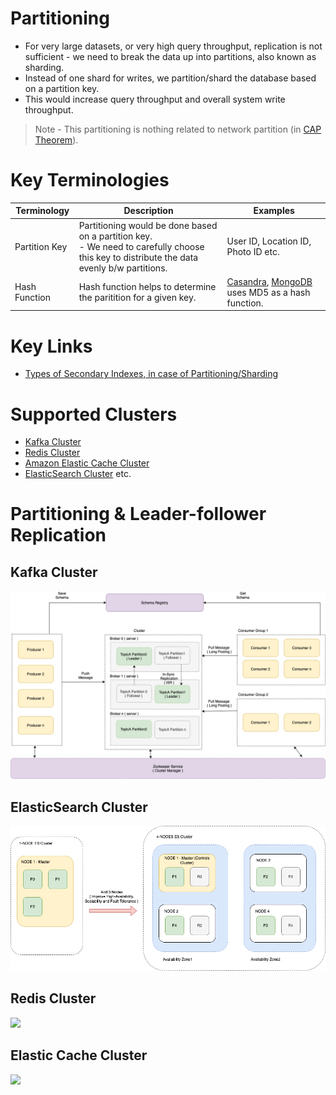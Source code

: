 # Partitioning
- For very large datasets, or very high query throughput, replication is not sufficient - we need to break the data up into partitions, also known as sharding.
- Instead of one shard for writes, we partition/shard the database based on a partition key. 
- This would increase query throughput and overall system write throughput.

> Note - This partitioning is nothing related to network partition (in [CAP Theorem](CAPTheorem.md)).

# Key Terminologies

| Terminology   | Description                                                                                                                                    | Examples                                       |
|---------------|------------------------------------------------------------------------------------------------------------------------------------------------|------------------------------------------------|
| Partition Key | Partitioning would be done based on a partition key. <br/>- We need to carefully choose this key to distribute the data evenly b/w partitions. | User ID, Location ID, Photo ID etc.            |
| Hash Function | Hash function helps to determine the paritition for a given key.                                                                               | [Casandra](../../3_DatabaseComponents/NoSQL-Databases/ApacheCasandra.md), [MongoDB](../../3_DatabaseComponents/NoSQL-Databases/MongoDB/Readme.md) uses MD5 as a hash function. |

# Key Links
- [Types of Secondary Indexes, in case of Partitioning/Sharding](Indexing.md)

# Supported Clusters
- [Kafka Cluster](../../4_MessageBrokers/Kafka/Readme.md)
- [Redis Cluster](../../3_DatabaseComponents/In-Memory-Cache/Redis/RedisCluster.md)
- [Amazon Elastic Cache Cluster](../../../2_AWSComponents/6_DatabaseServices/AmazonElasticCache.md#redis-cluster-mode-disabled-vs-redis-cluster-mode-enabled)
- [ElasticSearch Cluster](../../3_DatabaseComponents/Search-Indexes/ElasticSearch/ElasticSearchCluster.md) etc.

# Partitioning & Leader-follower Replication

## Kafka Cluster

![](../../4_MessageBrokers/assests/Kafka-Architecture.drawio.png)

## ElasticSearch Cluster

![](../../3_DatabaseComponents/Search-Indexes/ElasticSearch/assests/ElasticSearch-Cluster.png)

## Redis Cluster

![](https://i1.wp.com/www.learnsteps.com/wp-content/uploads/2020/07/cluster.png?w=840&ssl=1)

## Elastic Cache Cluster

![](https://docs.aws.amazon.com/AmazonElastiCache/latest/red-ug/images/ElastiCache-Cluster-Redis.png)